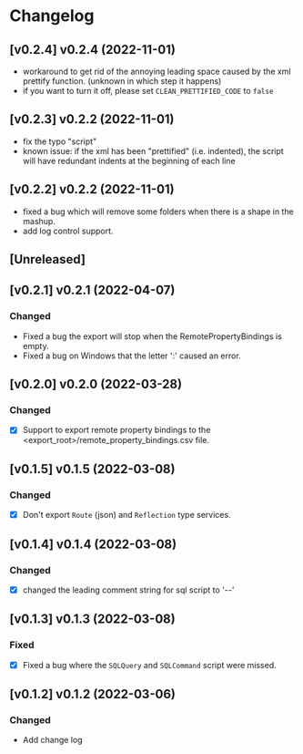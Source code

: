 # Changelog

## [v0.2.4] v0.2.4 (2022-11-01)
- workaround to get rid of the annoying leading space caused by the xml prettify function. (unknown in which step it happens)
- if you want to turn it off, please set `CLEAN_PRETTIFIED_CODE` to `false`

## [v0.2.3] v0.2.2 (2022-11-01)
- fix the typo "script"
- known issue: if the xml has been "prettified" (i.e. indented), the script will have redundant indents at the beginning of each line


## [v0.2.2] v0.2.2 (2022-11-01)
- fixed a bug which will remove some folders when there is a shape in the mashup.
- add log control support.

## [Unreleased]
## [v0.2.1] v0.2.1 (2022-04-07)

### Changed
- Fixed a bug the export will stop when the RemotePropertyBindings is empty.
- Fixed a bug on Windows that the letter ':' caused an error.

## [v0.2.0] v0.2.0 (2022-03-28)

### Changed

- [X] Support to export remote property bindings to the <export_root>/remote_property_bindings.csv file.

## [v0.1.5] v0.1.5 (2022-03-08)

### Changed

- [X] Don't export `Route` (json) and `Reflection` type services.

## [v0.1.4] v0.1.4 (2022-03-08)

### Changed
- [X] changed the leading comment string for sql script to '--'

## [v0.1.3] v0.1.3 (2022-03-08)

### Fixed
- [X] Fixed a bug where the `SQLQuery` and `SQLCommand` script were missed.

## [v0.1.2] v0.1.2 (2022-03-06)

### Changed

- Add change log


